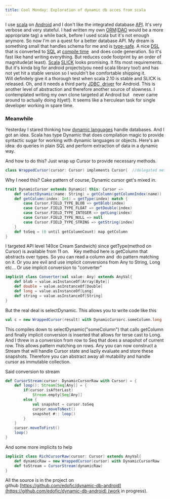 ```yaml
---
title: Cool Monday: Exploration of dynamic db acces from scala 
--- 
```


I use [scala](http://www.scala-lang.org/ "Scala (programming language)") on
[Android](http://www.t-mobile.com/shop/phones/?capcode=AGE "Android phones")
and I don't like the integrated database
[API](http://en.wikipedia.org/wiki/Application_programming_interface "Application programming interface").
It's very verbose and very stateful. I had written my own
[ORM](http://en.wikipedia.org/wiki/Object-relational_mapping "Object-relational mapping")([DAO](http://en.wikipedia.org/wiki/Data_access_object "Data access object")
would be a more appropriate tag) a while back, before I used scala but
it's not enough anymore. So now I'm on a quest for a better database
API. My dream is something small that handles schema for me and is
[type-safe](http://en.wikipedia.org/wiki/Type_safety "Type safety"). A
nice
[DSL](http://en.wikipedia.org/wiki/Digital_subscriber_line "Digital subscriber line")
that is converted to
[SQL](http://www.iso.org/iso/catalogue_detail.htm?csnumber=45498 "SQL")
at [compile
time](http://en.wikipedia.org/wiki/Compile_time "Compile time")  and
does code generation. So it's fast like hand writing everything. But
reduces code footprint by an order of magnitude(at least).
[Scala](http://www.scala-lang.org/ "Scala (programming language)")
[SLICK](http://slick.typesafe.com/) looks promising. It fits most
requirements. But it's kinda big for android projects(you need scala
library too!) and has not yet hit a stable version so I wouldn't be
comfortable shipping it. Will definitely give it a thorough test when
scala 2.10 is stable and SLICK is released. Oh, and it needs a third
party [JDBC
 driver](http://en.wikipedia.org/wiki/JDBC_driver "JDBC driver") for
Android. This is another level of abstraction and therefore another
source of slowness. I contemplated writing my own clone targeted at
Android but   never came around to actually doing it(yet!). It seems
like a herculean task for single developer working in spare time.


### Meanwhile

Yesterday I stared thinking how [dynamic
languages](http://en.wikipedia.org/wiki/Dynamic_programming_language "Dynamic programming language")
handle databases. And I got an idea. Scala has type Dynamic that does
compilation magic to provide syntactic sugar for working with dynamic
languages or objects. Here's an idea: do queries in plain SQL and
perform extraction of data in a dynamic way. 

And how to do this? Just wrap up Cursor to provide necessary methods. 
```scala
class WrappedCursor(cursor: Cursor) implements Cursor{  //delegated methods go here}
```
Why I need this? Cake pattern of course, Dynamic cursor get's mixed in.
```scala
trait DynamicCursor extends Dynamic{ this: Cursor =>  
    def selectDynamic(name: String) = getColumn(getColumnIndex(name))
    def getColumn(index: Int) = getType(index) match {
        case Cursor.FIELD_TYPE_BLOB => getBlob(index)
        case Cursor.FIELD_TYPE_FLOAT => getDouble(index)
        case Cursor.FIELD_TYPE_INTEGER => getLong(index)
        case Cursor.FIELD_TYPE_NULL => null
        case Cursor.FIELD_TYPE_STRING => getString(index)  
    }  
    def toSeq = (0 until getColumnCount) map getColumn
}

```
I targeted API level 14(Ice Cream Sandwich) since getType(method on
Cursor) is available from 11 on.    Key method here is getColumn that
abstracts over types. So you can read a column and  do pattern matching
on it. Or you are evil and use implicit conversions from Any to String,
Long etc... Or use implicit conversion to "converter"
```scala
implicit class Converter(val value: Any) extends AnyVal{
    def blob = value.asInstanceOf[Array[Byte]]
    def double = value.asInstanceOf[Double]
    def long = value.asInstanceOf[Long]
    def string = value.asInstanceOf[String]
}
```
But the real deal is selectDynamic. This allows you to write code like
this
```scala
val c = new WrappedCursor(result) with DynamicCursorc.someColumn.long
```
This compiles down to selectDynamic("someColumn") that calls getColumn
and finally implicit conversion is inserted that allows for terse cast
to Long.
And I threw in a conversion from row to Seq that does a snapshot of
current row. This allows pattern matching on rows. Any you can now
construct a Stream that will handle Cursor state and lazily evaluate and
store these snapshots. Therefore you can abstract away all mutability
and handle cursor as immutable collection.

Said conversion to stream
```scala
def CursorStream(cursor: DynamicCursorRaw with Cursor) = {
    def loop(): Stream[Seq[Any]] = {
        if(cursor.isAfterLast)
            Stream.empty[Seq[Any]]
        else {
            val snapshot = cursor.toSeq
            cursor.moveToNext()
            snapshot #:: loop()    
        }  
    }  
    cursor.moveToFirst()  
    loop()
}
```

And some more implicits to help 
```scala
implicit class RichCursorRaw(cursor: Cursor) extends AnyVal{
    def dynamicRaw = new WrappedCursor(cursor) with DynamicCursorRaw  
    def toStream = CursorStream(dynamicRaw)
}
```

All the source is in the project on
github [https://github.com/edofic/dynamic-db-android](https://github.com/edofic/dynamic-db-android) (work
in progress).
